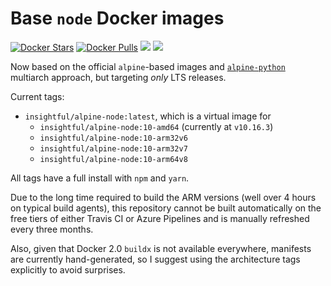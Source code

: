 # Base `node` Docker images

[![Docker Stars](https://img.shields.io/docker/stars/insightful/alpine-node.svg)](https://hub.docker.com/r/insightful/alpine-node)
[![Docker Pulls](https://img.shields.io/docker/pulls/insightful/alpine-node.svg)](https://hub.docker.com/r/insightful/alpine-node)
[![](https://images.microbadger.com/badges/image/insightful/alpine-node.svg)](https://microbadger.com/images/insightful/alpine-node "Get your own image badge on microbadger.com")
[![](https://images.microbadger.com/badges/version/insightful/alpine-node.svg)](https://microbadger.com/images/insightful/alpine-node "Get your own version badge on microbadger.com")

Now based on the official `alpine`-based images and [`alpine-python`](https://github.com/insightfulsystems/alpine-python) multiarch approach, but targeting _only_ LTS releases.

Current tags:

* `insightful/alpine-node:latest`, which is a virtual image for
	* `insightful/alpine-node:10-amd64` (currently at `v10.16.3`)
	* `insightful/alpine-node:10-arm32v6`
	* `insightful/alpine-node:10-arm32v7`
	* `insightful/alpine-node:10-arm64v8`

All tags have a full install with `npm` and `yarn`.

Due to the long time required to build the ARM versions (well over 4 hours on typical build agents), this repository cannot be built automatically on the free tiers of either Travis CI or Azure Pipelines and is manually refreshed every three months. 

Also, given that Docker 2.0 `buildx` is not available everywhere, manifests are currently hand-generated, so I suggest using the architecture tags explicitly to avoid surprises.
